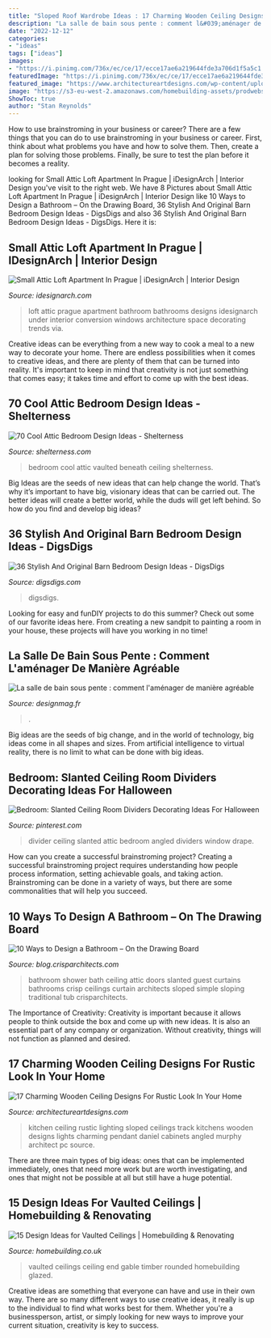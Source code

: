 ```yaml
---
title: "Sloped Roof Wardrobe Ideas : 17 Charming Wooden Ceiling Designs For Rustic Look In Your Home"
description: "La salle de bain sous pente : comment l&#039;aménager de manière agréable"
date: "2022-12-12"
categories:
- "ideas"
tags: ["ideas"]
images:
- "https://i.pinimg.com/736x/ec/ce/17/ecce17ae6a219644fde3a706d1f5a5c1.jpg"
featuredImage: "https://i.pinimg.com/736x/ec/ce/17/ecce17ae6a219644fde3a706d1f5a5c1.jpg"
featured_image: "https://www.architectureartdesigns.com/wp-content/uploads/2015/11/144.jpg"
image: "https://s3-eu-west-2.amazonaws.com/homebuilding-assets/prodwebsite/content/uploads/2016/09/29142459/rounded-vaulted-ceiling-longhouse.jpg"
ShowToc: true
author: "Stan Reynolds"
---
```



How to use brainstroming in your business or career?
There are a few things that you can do to use brainstroming in your business or career. First, think about what problems you have and how to solve them. Then, create a plan for solving those problems. Finally, be sure to test the plan before it becomes a reality.

	

		
looking for Small Attic Loft Apartment In Prague | iDesignArch | Interior Design you've visit to the right web. We have 8 Pictures about Small Attic Loft Apartment In Prague | iDesignArch | Interior Design like 10 Ways to Design a Bathroom – On the Drawing Board, 36 Stylish And Original Barn Bedroom Design Ideas - DigsDigs and also 36 Stylish And Original Barn Bedroom Design Ideas - DigsDigs. Here it is:
		
    
## Small Attic Loft Apartment In Prague | IDesignArch | Interior Design

<img loading=lazy src="http://www.idesignarch.com/wp-content/uploads/Attic-Loft-Apartment-Prague_8.jpg" onerror="this.onerror=null;this.src='https://tse2.mm.bing.net/th?id=OIP.mWGtv_lZMNnV3QoSjlBRHAHaJ4&amp;pid=15.1';" alt="Small Attic Loft Apartment In Prague | iDesignArch | Interior Design">

_Source: idesignarch.com_

>loft attic prague apartment bathroom bathrooms designs idesignarch under interior conversion windows architecture space decorating trends via. 

	

Creative ideas can be everything from a new way to cook a meal to a new way to decorate your home. There are endless possibilities when it comes to creative ideas, and there are plenty of them that can be turned into reality. It's important to keep in mind that creativity is not just something that comes easy; it takes time and effort to come up with the best ideas.

    
## 70 Cool Attic Bedroom Design Ideas - Shelterness

<img loading=lazy src="https://i.shelterness.com/2011/04/all-white-bedroom-beneath-the-vaulted-ceiling.jpg" onerror="this.onerror=null;this.src='https://tse1.mm.bing.net/th?id=OIP.6V-EXT1R6fJ84_gPLAdPNAHaLG&amp;pid=15.1';" alt="70 Cool Attic Bedroom Design Ideas - Shelterness">

_Source: shelterness.com_

>bedroom cool attic vaulted beneath ceiling shelterness. 

	

Big Ideas are the seeds of new ideas that can help change the world. That’s why it’s important to have big, visionary ideas that can be carried out. The better ideas will create a better world, while the duds will get left behind. So how do you find and develop big ideas?

    
## 36 Stylish And Original Barn Bedroom Design Ideas - DigsDigs

<img loading=lazy src="https://www.digsdigs.com/photos/stylish-and-original-barn-bedrooms-36.jpg" onerror="this.onerror=null;this.src='https://tse2.mm.bing.net/th?id=OIP.A1hNPCXPmlu-P8S-GEP4SQHaE7&amp;pid=15.1';" alt="36 Stylish And Original Barn Bedroom Design Ideas - DigsDigs">

_Source: digsdigs.com_

>digsdigs. 

	

Looking for easy and funDIY projects to do this summer? Check out some of our favorite ideas here. From creating a new sandpit to painting a room in your house, these projects will have you working in no time!

    
## La Salle De Bain Sous Pente : Comment L&#039;aménager De Manière Agréable

<img loading=lazy src="https://designmag.fr/wp-content/uploads/2016/06/lucarne-laisse-entrer-lumière-du-jour.jpg" onerror="this.onerror=null;this.src='https://tse3.mm.bing.net/th?id=OIP.TzftwXRhDyHuSEfRaWPl7AHaLH&amp;pid=15.1';" alt="La salle de bain sous pente : comment l&#039;aménager de manière agréable">

_Source: designmag.fr_

>. 

	

Big ideas are the seeds of big change, and in the world of technology, big ideas come in all shapes and sizes. From artificial intelligence to virtual reality, there is no limit to what can be done with big ideas.

    
## Bedroom: Slanted Ceiling Room Dividers Decorating Ideas For Halloween

<img loading=lazy src="https://i.pinimg.com/736x/ec/ce/17/ecce17ae6a219644fde3a706d1f5a5c1.jpg" onerror="this.onerror=null;this.src='https://tse4.mm.bing.net/th?id=OIP.isZae9lLITehuhzmHjkBnQHaJ4&amp;pid=15.1';" alt="Bedroom: Slanted Ceiling Room Dividers Decorating Ideas For Halloween">

_Source: pinterest.com_

>divider ceiling slanted attic bedroom angled dividers window drape. 

	

How can you create a successful brainstroming project?
Creating a successful brainstroming project requires understanding how people process information, setting achievable goals, and taking action. Brainstroming can be done in a variety of ways, but there are some commonalities that will help you succeed.

    
## 10 Ways To Design A Bathroom – On The Drawing Board

<img loading=lazy src="http://blog.crisparchitects.com/wp-content/uploads/2015/09/Bath-4-e1441299988633.jpg" onerror="this.onerror=null;this.src='https://tse2.mm.bing.net/th?id=OIP.yR6Pm29VNRF3JeRBZjvupgHaLG&amp;pid=15.1';" alt="10 Ways to Design a Bathroom – On the Drawing Board">

_Source: blog.crisparchitects.com_

>bathroom shower bath ceiling attic doors slanted guest curtains bathrooms crisp ceilings curtain architects sloped simple sloping traditional tub crisparchitects. 

	

The Importance of Creativity:
Creativity is important because it allows people to think outside the box and come up with new ideas. It is also an essential part of any company or organization. Without creativity, things will not function as planned and desired.

    
## 17 Charming Wooden Ceiling Designs For Rustic Look In Your Home

<img loading=lazy src="https://www.architectureartdesigns.com/wp-content/uploads/2015/11/144.jpg" onerror="this.onerror=null;this.src='https://tse4.mm.bing.net/th?id=OIP.HrqQSanKq0q-VCJHXlMYAgAAAA&amp;pid=15.1';" alt="17 Charming Wooden Ceiling Designs For Rustic Look In Your Home">

_Source: architectureartdesigns.com_

>kitchen ceiling rustic lighting sloped ceilings track kitchens wooden designs lights charming pendant daniel cabinets angled murphy architect pc source. 

	

There are three main types of big ideas: ones that can be implemented immediately, ones that need more work but are worth investigating, and ones that might not be possible at all but still have a huge potential.

    
## 15 Design Ideas For Vaulted Ceilings | Homebuilding &amp; Renovating

<img loading=lazy src="https://s3-eu-west-2.amazonaws.com/homebuilding-assets/prodwebsite/content/uploads/2016/09/29142459/rounded-vaulted-ceiling-longhouse.jpg" onerror="this.onerror=null;this.src='https://tse4.mm.bing.net/th?id=OIP.1oNyMDGSn0jKpIH6VZ5QNgHaHa&amp;pid=15.1';" alt="15 Design Ideas for Vaulted Ceilings | Homebuilding &amp; Renovating">

_Source: homebuilding.co.uk_

>vaulted ceilings ceiling end gable timber rounded homebuilding glazed. 

	

Creative ideas are something that everyone can have and use in their own way. There are so many different ways to use creative ideas, it really is up to the individual to find what works best for them. Whether you're a businessperson, artist, or simply looking for new ways to improve your current situation, creativity is key to success.

